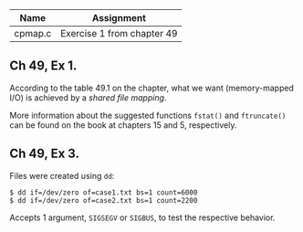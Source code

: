 | Name | Assignment |
| ---- | ---------- |
| cpmap.c  | Exercise 1 from chapter 49 |

## Ch 49, Ex 1.

According to the table 49.1 on the chapter, what we want (memory-mapped I/O) is achieved by a *shared file mapping*.

More information about the suggested functions `fstat()` and `ftruncate()` can be found on the book at chapters 15 and 5, respectively.

## Ch 49, Ex 3.

Files were created using `dd`:

```
$ dd if=/dev/zero of=case1.txt bs=1 count=6000
$ dd if=/dev/zero of=case2.txt bs=1 count=2200
```

Accepts 1 argument, `SIGSEGV` or `SIGBUS`, to test the respective behavior.